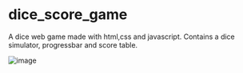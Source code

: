 # dice_score_game
A dice web game made with html,css and javascript. Contains a dice simulator, progressbar and score table.


![image](https://user-images.githubusercontent.com/109358297/220231244-19fc2ab5-f833-4f5a-b682-6977855bb6c5.png)
